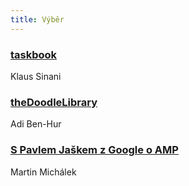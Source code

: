 ```yaml
---
title: Výběr
---
```


### [taskbook](https://github.com/klauscfhq/taskbook)
Klaus Sinani

### [theDoodleLibrary](https://www.thedoodlelibrary.com/)
Adi Ben-Hur

### [S Pavlem Jaškem z Google o AMP](https://www.vzhurudolu.cz/podcast/117-podcast-amp)
Martin Michálek
